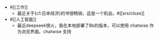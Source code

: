 - #[[工作]]
    - 最近关于{c1:日本经济}的书很畅销，这是一个机会。#[[srs/cloze]]
- #[[人工智能]]
    - 最近deepseek很火，我在本地部署了8b的版本，可以使用 chatwise 作为浏览界面。chatwise 支持
